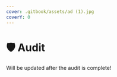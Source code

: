 ```yaml
---
cover: .gitbook/assets/ad (1).jpg
coverY: 0
---
```


# 🛡 Audit

Will be updated after the audit is complete!
